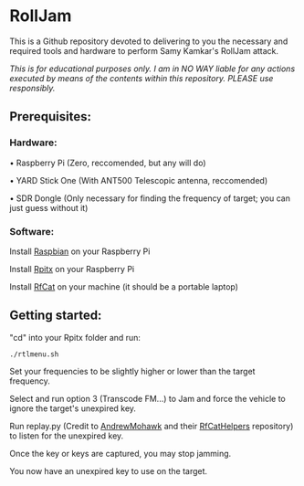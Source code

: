 # RollJam

This is a Github repository devoted to delivering to you
the necessary and required tools and hardware to perform Samy Kamkar's RollJam attack.

*This is for educational purposes only.
I am in NO WAY liable for any actions executed by means of the contents within this
repository. PLEASE use responsibly.*

## Prerequisites:

### Hardware:
• Raspberry Pi (Zero, reccomended, but any will do)

• YARD Stick One (With ANT500 Telescopic antenna, reccomended)

• SDR Dongle (Only necessary for finding the frequency of target; you can just guess without it)
### Software:

Install [Raspbian](https://www.raspberrypi.org/downloads/raspbian/) on your Raspberry Pi

Install [Rpitx](https://github.com/F5OEO/rpitx) on your Raspberry Pi

Install [RfCat](https://github.com/atlas0fd00m/rfcat) on your machine (it should be a portable laptop)

## Getting started:

"cd" into your Rpitx folder and run:
```
./rtlmenu.sh
```

Set your frequencies to be slightly higher or lower than the target frequency.

Select and run option 3 (Transcode FM...) to Jam and force the vehicle to ignore the target's unexpired key.

Run replay.py (Credit to [AndrewMohawk](https://github.com/AndrewMohawk) and their [RfCatHelpers](https://github.com/AndrewMohawk/RfCatHelpers) repository) to listen for the unexpired key.

Once the key or keys are captured, you may stop jamming.

You now have an unexpired key to use on the target.
